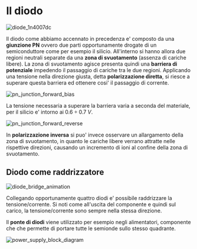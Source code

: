 # Il diodo  

![diode_1n4007dc](https://user-images.githubusercontent.com/7195133/229378830-cc6f0eee-1ee1-4c79-bdc4-0e417423208d.jpg)  

Il diodo come abbiamo accennato in precedenza e' composto da una **giunzione PN** ovvero due parti opportunamente drogate di un semiconduttore come per esempio il silicio. All'interno si hanno allora due regioni neutrali separate da una **zona di svuotamento** (assenza di cariche libere). La zona di svuotamento agisce presenta quindi una **barriera di potenziale** impedendo il passaggio di cariche tra le due regioni. Applicando una tensione nella direzione giusta, detta **polarizzazione diretta**, si riesce a superare questa barriera ed ottenere cosi' il passaggio di corrente.   

![pn_junction_forward_bias](https://user-images.githubusercontent.com/7195133/229378721-3641b26c-7795-41b4-9449-63383fbf9835.gif)

La tensione necessaria a superare la barriera varia a seconda del materiale, per il silicio e' intorno ai $0.6 \div 0.7\ V$.  

![pn_junction_forward_reverse](https://user-images.githubusercontent.com/7195133/229378694-91ee98d1-14d6-47e7-a209-8b3402b08856.jpg)  

In **polarizzazione inversa** si puo' invece osservare un allargamento della zona di svuotamento, in quanto le cariche libere verrano attratte nelle rispettive direzioni, causando un incremento di ioni al confine della zona di svuotamento.  

## Diodo come raddrizzatore  

![diode_bridge_animation](https://user-images.githubusercontent.com/7195133/230850760-ed1603ed-f645-485f-9355-f3210eb0f14e.gif)  

Collegando opportunamente quattro diodi e' possibile raddrizzare la tensione/corrente. Si noti come all'uscita del componente e quindi sul carico, la tensione/corrente sono sempre nella stessa direzione.  

Il **ponte di diodi** viene utilizzato per esempio negli alimentatori, componente che che permette di portare tutte le semionde sullo stesso quadrante.  

![power_supply_block_diagram](https://user-images.githubusercontent.com/7195133/230859303-b9e345f4-dc18-4e96-8d9c-aa2b797b72ff.jpg)

